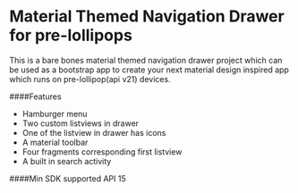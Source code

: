Material Themed Navigation Drawer for pre-lollipops
===================================================

This is a bare bones material themed navigation drawer project which can be used as a bootstrap app to create your next material design inspired app which runs on pre-lollipop(api v21) devices.

####Features
- Hamburger menu
- Two custom listviews in drawer
- One of the listview in drawer has icons
- A material toolbar
- Four fragments corresponding first listview
- A built in search activity

####Min SDK supported
API 15
